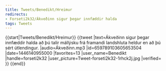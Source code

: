 ```yaml
---
title: Tweets/Benedikt/Hreimur
redirects:
- Forseti2k32/Ákveðinn sigur þegar innfæddir halda
tags: Tweets
---
```


{{start|Tweets/Benedikt/Hreimur}}
{{tweet
|text=Ákveðinn sigur þegar innfæddir halda að þú talir mállýsku frá framandi landshluta heldur en að þú sért útlendingur.
|audio=Ákveðinn.mp3
|id=659789103605653504
|date=1446140955000
|favorites=13
|user_name=Benedikt
|handle=forseti2k32
|user_picture=Tweet-forseti2k32-1rhck2j.jpg
|verified=
}}
{{end}}

